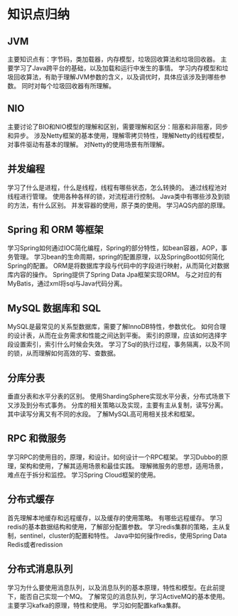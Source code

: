 # 知识点归纳

## JVM
主要知识点有：字节码，类加载器，内存模型，垃圾回收算法和垃圾回收器。
主要学习了Java跨平台的基础，以及加载和运行中发生的事情。
学习内存模型和垃圾回收算法，有助于理解JVM参数的含义，以及调优时，具体应该涉及到哪些参数。
同时对每个垃圾回收器有所理解。

## NIO
主要讨论了BIO和NIO模型的理解和区别，需要理解和区分：阻塞和非阻塞，同步和异步。
涉及Netty框架的基本使用，理解零拷贝特性，理解Netty的线程模型，对事件驱动有基本的理解。
对Netty的使用场景有所理解。

## 并发编程
学习了什么是进程，什么是线程，线程有哪些状态，怎么转换的。
通过线程池对线程进行管理。
使用各种各样的锁，对流程进行控制。
Java类中有哪些涉及到锁的方法，有什么区别。
并发容器的使用，原子类的使用。
学习AQS内部的原理。

## Spring 和 ORM 等框架
学习Spring如何通过IOC简化编程，Spring的部分特性，如bean容器，AOP，事务管理。
学习bean的生命周期，spring的配置原理，以及SpringBoot如何简化Spring的配置。
ORM是将数据库字段与代码中的字段进行映射，从而简化对数据库内容的操作。
Spring提供了Spring Data Jpa框架实现ORM。
与之对应的有MyBatis，通过xml将sql与Java代码分离。

## MySQL 数据库和 SQL
MySQL是最常见的关系型数据库，需要了解InnoDB特性，参数优化。
如何合理的设计表，从而在业务需求和性能之间达到平衡。
索引的原理，应该如何选择字段设置索引，索引什么时候会失效。
学习了Sql的执行过程，事务隔离，以及不同的锁，从而理解如何高效的写、查数据。

## 分库分表
垂直分表和水平分表的区别。
使用ShardingSphere实现水平分表，分布式场景下又涉及到分布式事务。
分库的相关策略以及实现，主要有主从复制，读写分离。
其中读写分离又有不同的水段。
了解MySQL高可用相关技术和框架。

## RPC 和微服务
学习RPC的使用目的，原理，和设计。如何设计一个RPC框架。
学习Dubbo的原理，架构和使用，了解其适用场景和最佳实践。
理解微服务的思想，适用场景，难点在于拆分和监控。
学习Spring Cloud框架的使用。

## 分布式缓存
首先理解本地缓存和远程缓存，以及缓存的使用策略。
有哪些远程缓存。
学习redis的基本数据结构和使用，了解部分配置参数。
学习redis集群的策略，主从复制，sentinel，cluster的配置和特性。
Java中如何操作redis，使用Spring Data Redis或者redission

## 分布式消息队列
学习为什么要使用消息队列，以及消息队列的基本原理，特性和模型。在此前提下，能否自己实现一个MQ。
了解常见的消息队列，学习ActiveMQ的基本使用。
主要学习kafka的原理，特性和使用。
学习如何配置kafka集群。
